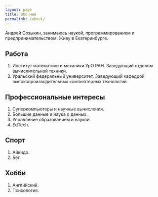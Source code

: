 ```yaml
---
layout: page
title: Обо мне
permalink: /about/
---
```


Андрей Созыкин, занимаюсь наукой, программированием и предпринимательством. Живу в Екатеринбурге.

## Работа

1. Институт математики и механики УрО РАН. Заведующий отделом вычислительной техники.
2. Уральский федеральный университет. Заведующий кафедрой высокопроизводительных компьютерных технологий.

## Профессиональные интересы

1. Суперкомпьютеры и научные вычисления.
2. Большие данные и наука о данных.
3. Управление образованием и наукой.
4. EdTech.

## Спорт

1. Айкидо.
2. Бег.

## Хобби

1. Английский.
2. Психология.
